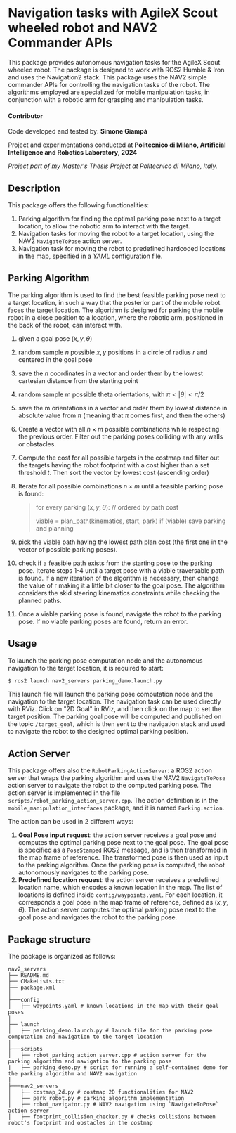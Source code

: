 # Navigation tasks with AgileX Scout wheeled robot and NAV2 Commander APIs

This package provides autonomous navigation tasks for the AgileX Scout wheeled robot. The package is designed to work with 
ROS2 Humble & Iron and uses the Navigation2 stack. This package uses the NAV2 simple commander APIs for controlling
the navigation tasks of the robot.
The algorithms employed are specialized for mobile manipulation tasks, in conjunction with a robotic arm for grasping and manipulation tasks.

#### Contributor
Code developed and tested by: __Simone Giampà__

Project and experimentations conducted at __Politecnico di Milano, Artificial Intelligence and Robotics Laboratory, 2024__

_Project part of my Master's Thesis Project at Politecnico di Milano, Italy._

## Description

This package offers the following functionalities:
1. Parking algorithm for finding the optimal parking pose next to a target location, to allow the robotic arm to interact with the target.
2. Navigation tasks for moving the robot to a target location, using the NAV2 `NavigateToPose` action server.
3. Navigation task for moving the robot to predefined hardcoded locations in the map, specified in a *YAML* configuration file.

## Parking Algorithm

The parking algorithm is used to find the best feasible parking pose next to a target location, in such a way that the posterior part of the mobile robot
faces the target location. The algorithm is designed for parking the mobile robot in a close position to a location, where the robotic arm,
positioned in the back of the robot, can interact with.

1. given a goal pose $(x, y, \theta)$
2. random sample $n$ possible $x,y$ positions in a circle of radius $r$ and centered in the goal pose
3. save the $n$ coordinates in a vector and order them by the lowest cartesian distance from the starting point
4. random sample m possible theta orientations, with $\pi < |\theta| < \pi/2$
5. save the m orientations in a vector and order them by lowest distance in absolute value from $\pi$
   (meaning that $\pi$ comes first, and then the others)
6. Create a vector with all $n \times m$ possible combinations while respecting the previous order. Filter out the parking poses
   colliding with any walls or obstacles.
7. Compute the cost for all possible targets in the costmap and filter out the targets having the robot footprint with a cost higher than a set threshold $t$.
   Then sort the vector by lowest cost (ascending order)
8. Iterate for all possible combinations $n \times m$ until a feasible parking pose is found:
    
    >for every parking $(x, y, \theta)$: // ordered by path cost
    >
    >    viable = plan_path(kinematics, start, park)
    >    if (viable) save parking and planning
    
9. pick the viable path having the lowest path plan cost (the first one in the vector of possible parking poses).
10.  check if a feasible path exists from the starting pose to the parking pose. Iterate steps 1-4 until a target pose with a viable traversable path is found.
    If a new iteration of the algorithm is necessary, then change the value of r making it a little bit closer to the goal pose. 
    The algorithm considers the skid steering kinematics constraints while checking the planned paths.
11. Once a viable parking pose is found, navigate the robot to the parking pose. If no viable parking poses are found, return an error.


## Usage

To launch the parking pose computation node and the autonomous navigation to the target location, it is required to start:
```bash
$ ros2 launch nav2_servers parking_demo.launch.py
```

This launch file will launch the parking pose computation node and the navigation to the target location. The navigation task
can be used directly with RViz. Click on "2D Goal" in RViz, and then click on the map to set the target position. 
The parking goal pose will be computed and published on the topic `/target_goal`, which is then sent to the navigation stack and used 
to navigate the robot to the designed optimal parking position.

## Action Server

This package offers also the `RobotParkingActionServer`: a ROS2 action server that wraps the parking algorithm and uses the
NAV2 `NavigateToPose` action server to navigate the robot to the computed parking pose. 
The action server is implemented in the file `scripts/robot_parking_action_server.cpp`. The action definition is in the
`mobile_manipulation_interfaces` package, and it is named `Parking.action`.

The action can be used in 2 different ways:
1. **Goal Pose input request**: the action server receives a goal pose and computes the optimal parking pose next to the goal pose.
   The goal pose is specified as a `PoseStamped` ROS2 message, and is then transformed in the map frame of reference. The transformed
   pose is then used as input to the parking algorithm. Once the parking pose is computed, the robot autonomously navigates to
   the parking pose.
2. **Predefined location request**: the action server receives a predefined location name, which encodes a known location in the map.
   The list of locations is defined inside `config/waypoints.yaml`. For each location, it corresponds a goal pose in the map frame of reference, 
   defined as $(x, y, \theta)$. The action server computes the optimal parking pose next to the goal pose and navigates the robot to the parking pose.


## Package structure

The package is organized as follows:
```
nav2_servers
├── README.md
├── CMakeLists.txt
├── package.xml
│
├───config
│   ├── waypoints.yaml # known locations in the map with their goal poses
│
├── launch
│   ├── parking_demo.launch.py # launch file for the parking pose computation and navigation to the target location
│
├───scripts
│   ├── robot_parking_action_server.cpp # action server for the parking algorithm and navigation to the parking pose
|   ├── parking_demo.py # script for running a self-contained demo for the parking algorithm and NAV2 navigation
|
├───nav2_servers
│   ├── costmap_2d.py # costmap 2D functionalities for NAV2
│   ├── park_robot.py # parking algorithm implementation
│   ├── robot_navigator.py # NAV2 navigation using `NavigateToPose` action server
│   ├── footprint_collision_checker.py # checks collisions between robot's footprint and obstacles in the costmap
```